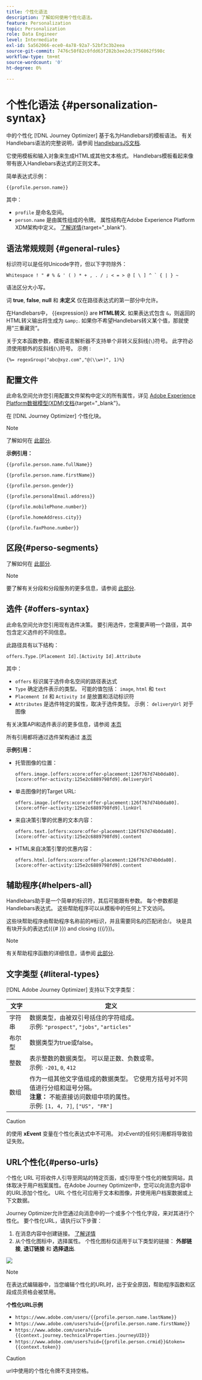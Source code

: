```yaml
---
title: 个性化语法
description: 了解如何使用个性化语法。
feature: Personalization
topic: Personalization
role: Data Engineer
level: Intermediate
exl-id: 5a562066-ece0-4a78-92a7-52bf3c3b2eea
source-git-commit: 7476c50f82c0fdd63f282b3ee2dc3756862f598c
workflow-type: tm+mt
source-wordcount: '0'
ht-degree: 0%

---
```


# 个性化语法 {#personalization-syntax}

中的个性化 [!DNL Journey Optimizer] 基于名为Handlebars的模板语法。
有关Handlebars语法的完整说明，请参阅 [HandlebarsJS文档](https://handlebarsjs.com/).

它使用模板和输入对象来生成HTML或其他文本格式。 Handlebars模板看起来像带有嵌入Handlebars表达式的正则文本。

简单表达式示例：

`{{profile.person.name}}`

其中：

* `profile` 是命名空间。
* `person.name` 是由属性组成的令牌。 属性结构在Adobe Experience Platform XDM架构中定义。 [了解详情](https://experienceleague.adobe.com/docs/experience-platform/xdm/home.html?lang=zh-Hans){target=&quot;_blank&quot;}.

## 语法常规规则 {#general-rules}

标识符可以是任何Unicode字符，但以下字符除外：

```
Whitespace ! " # % & ' ( ) * + , . / ; < = > @ [ \ ] ^ ` { | } ~
```

语法区分大小写。

词 **true**, **false**, **null** 和 **未定义** 仅在路径表达式的第一部分中允许。

在Handlebars中， {{expression}} are **HTML转义**. 如果表达式包含 `&`，则返回的HTML转义输出将生成为 `&amp;`. 如果你不希望Handlebars转义某个值，那就使用“三重藏货”。

关于文本函数参数，模板语言解析器不支持单个非转义反斜线(`\`)符号。 此字符必须使用额外的反斜线(`\`)符号。 示例 :

`{%= regexGroup("abc@xyz.com","@(\\w+)", 1)%}`

## 配置文件

此命名空间允许您引用配置文件架构中定义的所有属性，详见 [Adobe Experience Platform数据模型(XDM)文档](https://experienceleague.adobe.com/docs/experience-platform/xdm/home.html){target=&quot;_blank&quot;}。

在 [!DNL Journey Optimizer] 个性化块。

>[!NOTE]
>
>了解如何在 [此部分](functions/helpers.md#if-function).

**示例引用：**

`{{profile.person.name.fullName}}`

`{{profile.person.name.firstName}}`

`{{profile.person.gender}}`

`{{profile.personalEmail.address}}`

`{{profile.mobilePhone.number}}`

`{{profile.homeAddress.city}}`

`{{profile.faxPhone.number}}`

## 区段{#perso-segments}

了解如何在 [此部分](functions/helpers.md#if-function).

>[!NOTE]
>要了解有关分段和分段服务的更多信息，请参阅 [此部分](../segment/about-segments.md).

## 选件 {#offers-syntax}

此命名空间允许您引用现有选件决策。
要引用选件，您需要声明一个路径，其中包含定义选件的不同信息。

此路径具有以下结构：

`offers.Type.[Placement Id].[Activity Id].Attribute`

其中：

* `offers` 标识属于选件命名空间的路径表达式
* `Type`  确定选件表示的类型。 可能的值包括： `image`, `html` 和 `text`
* `Placement Id` 和 `Activity Id` 是放置和活动标识符
* `Attributes` 是选件特定的属性，取决于选件类型。 示例： `deliveryUrl` 对于图像

有关决策API和选件表示的更多信息，请参阅 [本页](../offers/api-reference/offer-delivery-api/decisioning-api.md)

所有引用都将通过选件架构通过 [本页](personalization-validation.md)

**示例引用：**

* 托管图像的位置：

   `offers.image.[offers:xcore:offer-placement:126f767d74b0da80].[xcore:offer-activity:125e2c6889798fd9].deliveryUrl`

* 单击图像时的Target URL:

   `offers.image.[offers:xcore:offer-placement:126f767d74b0da80].[xcore:offer-activity:125e2c6889798fd9].linkUrl`

* 来自决策引擎的优惠的文本内容：

   `offers.text.[offers:xcore:offer-placement:126f767d74b0da80].[xcore:offer-activity:125e2c6889798fd9].content`

* HTML来自决策引擎的优惠内容：

   `offers.html.[offers:xcore:offer-placement:126f767d74b0da80].[xcore:offer-activity:125e2c6889798fd9].content`


## 辅助程序{#helpers-all}

Handlebars助手是一个简单的标识符，其后可能跟有参数。
每个参数都是Handlebars表达式。 这些帮助程序可以从模板中的任何上下文访问。

这些块帮助程序由帮助程序名称前的#标识，并且需要同名的匹配闭合/。
块是具有块开头的表达式({{# }}) and closing ({{/}})。


>[!NOTE]
>
>有关帮助程序函数的详细信息，请参阅 [此部分](functions/helpers.md).

## 文字类型 {#literal-types}

[!DNL Adobe Journey Optimizer] 支持以下文字类型：

| 文字 | 定义 |
| ------- | ---------- |
| 字符串 | 数据类型，由被双引号括住的字符组成。 <br>示例: `"prospect"`, `"jobs"`, `"articles"` |
| 布尔型 | 数据类型为true或false。 |
| 整数 | 表示整数的数据类型。 可以是正数、负数或零。 <br>示例: `-201`, `0`, `412` |
| 数组 | 作为一组其他文字值组成的数据类型。 它使用方括号对不同值进行分组和逗号分隔。 <br> **注意：** 不能直接访问数组中项的属性。 <br> 示例: `[1, 4, 7]`, `["US", "FR"]` |

>[!CAUTION]
>
>的使用 **xEvent** 变量在个性化表达式中不可用。 对xEvent的任何引用都将导致验证失败。

## URL个性化{#perso-urls}

个性化 URL 可将收件人引导至网站的特定页面，或引导至个性化的微型网站，具体取决于用户档案属性。在Adobe Journey Optimizer中，您可以向消息内容中的URL添加个性化。 URL 个性化可应用于文本和图像，并使用用户档案数据或上下文数据。

Journey Optimizer允许您通过向消息中的一个或多个个性化字段，来对其进行个性化。 要个性化URL，请执行以下步骤：

1. 在消息内容中创建链接。 [了解详情](../design/message-tracking.md#insert-links)
1. 从个性化图标中，选择属性。 个性化图标仅适用于以下类型的链接： **外部链接**, **退订链接** 和 **选择退出**.

![](assets/perso-url.png)

>[!NOTE]
>
>在表达式编辑器中，当您编辑个性化的URL时，出于安全原因，帮助程序函数和区段成员资格会被禁用。

**个性化URL示例**

* `https://www.adobe.com/users/{{profile.person.name.lastName}}`
* `https://www.adobe.com/users?uid={{profile.person.name.firstName}}`
* `https://www.adobe.com/usera?uid={{context.journey.technicalProperties.journeyUID}}`
* `https://www.adobe.com/users?uid={{profile.person.crmid}}&token={{context.token}}`

>[!CAUTION]
>
>url中使用的个性化令牌不支持空格。
